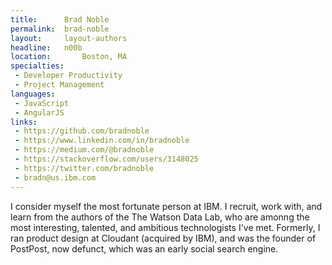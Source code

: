 ```yaml
---
title:      Brad Noble
permalink:  brad-noble
layout:     layout-authors
headline:   n00b
location:		Boston, MA
specialties:
 - Developer Productivity
 - Project Management
languages:
 - JavaScript
 - AngularJS
links:
 - https://github.com/bradnoble
 - https://www.linkedin.com/in/bradnoble
 - https://medium.com/@bradnoble
 - https://stackoverflow.com/users/3148025
 - https://twitter.com/bradnoble
 - bradn@us.ibm.com
---
```


I consider myself the most fortunate person at IBM. I recruit, work with, and learn from the authors of the The Watson Data Lab, who are amonng the most interesting, talented, and ambitious technologists I've met. Formerly, I ran product design at Cloudant (acquired by IBM), and was the founder of PostPost, now defunct, which was an early social search engine.